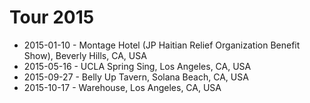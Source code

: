 # Tour 2015

* 2015-01-10 - Montage Hotel (JP Haitian Relief Organization Benefit Show), Beverly Hills, CA, USA
* 2015-05-16 - UCLA Spring Sing, Los Angeles, CA, USA
* 2015-09-27 - Belly Up Tavern, Solana Beach, CA, USA
* 2015-10-17 - Warehouse, Los Angeles, CA, USA